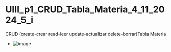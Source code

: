 # UIII_p1_CRUD_Tabla_Materia_4_11_2024_5_i
CRUD (create-crear read-leer update-actualizar delete-borrar)Tabla Materia
- ![image](https://github.com/user-attachments/assets/598bdc59-5c25-47b4-bfc9-76ff507df337)

